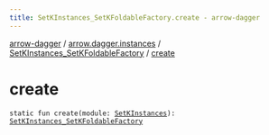 ```yaml
---
title: SetKInstances_SetKFoldableFactory.create - arrow-dagger
---
```


[arrow-dagger](../../index.html) / [arrow.dagger.instances](../index.html) / [SetKInstances_SetKFoldableFactory](index.html) / [create](./create.html)

# create

`static fun create(module: `[`SetKInstances`](../-set-k-instances/index.html)`): `[`SetKInstances_SetKFoldableFactory`](index.html)